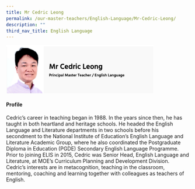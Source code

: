 ```yaml
---
title: Mr Cedric Leong
permalink: /our-master-teachers/English-Language/Mr-Cedric-Leong/
description: ""
third_nav_title: English Language
---
```

<img src="/images/mt2.png" style="width:80%">

#### Profile

Cedric’s career in teaching began in 1988. In the years since then, he has taught in both heartland and heritage schools. He headed the English Language and Literature departments in two schools before his secondment to the National Institute of Education’s English Language and Literature Academic Group, where he also coordinated the Postgraduate Diploma in Education (PGDE) Secondary English Language Programme. Prior to joining ELIS in 2015, Cedric was Senior Head, English Language and Literature, at MOE’s Curriculum Planning and Development Division. Cedric’s interests are in metacognition, teaching in the classroom, mentoring, coaching and learning together with colleagues as teachers of English.